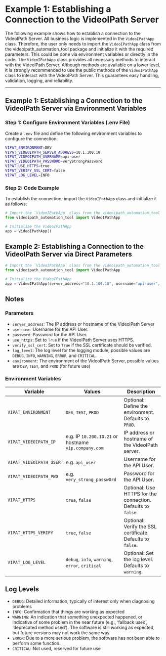 # Example 1: Establishing a Connection to the VideoIPath Server

The following example shows how to establish a connection to the VideoIPath Server. All business logic is implemented in the `VideoIPathApp` class. Therefore, the user only needs to import the `VideoIPathApp` class from the videoipath_automation_tool package and initialize it with the required parameters. This could be done via environment variables or directly in the code. The `VideoIPathApp` class provides all necessary methods to interact with the VideoIPath Server. Although methods are available on a lower level, it is strongly recommended to use the public methods of the `VideoIPathApp` class to interact with the VideoIPath Server. This guarantees easy handling, validation, logging, and reliability.

---

## Example 1: Establishing a Connection to the VideoIPath Server via Environment Variables

### Step 1: Configure Environment Variables (.env File)

Create a `.env` file and define the following environment variables to configure the connection:

```bash
VIPAT_ENVIRONMENT=DEV
VIPAT_VIDEOIPATH_SERVER_ADDRESS=10.1.100.10
VIPAT_VIDEOIPATH_USERNAME=api-user
VIPAT_VIDEOIPATH_PASSWORD=veryStrongPassword
VIPAT_USE_HTTPS=true
VIPAT_VERIFY_SSL_CERT=false
VIPAT_LOG_LEVEL=INFO
```

### Step 2: Code Example

To establish the connection, import the `VideoIPathApp` class and initialize it as follows:

```python
# Import the `VideoIPathApp` class from the videoipath_automation_tool package
from videoipath_automation_tool import VideoIPathApp

# Initialize the VideoIPathApp
app = VideoIPathApp()
```

## Example 2: Establishing a Connection to the VideoIPath Server via Direct Parameters

```python
# Import the `VideoIPathApp` class from the videoipath_automation_tool package
from videoipath_automation_tool import VideoIPathApp

# Initialize the VideoIPathApp
app = VideoIPathApp(server_address="10.1.100.10", username="api-user", password="veryStrongPassword", use_https=True, verify_ssl_cert=False, log_level="DEBUG")```

```

## Notes

### Parameters

- `server_address`: The IP address or hostname of the VideoIPath Server
- `username`: Username for the API User.
- `password`: Password for the API User.
- `use_https`: Set to `True` if the VideoIPath Server uses HTTPS.
- `verify_ssl_cert`: Set to `True` if the SSL certificate should be verified.
- `log_level`: The log level for the logging module, possible values are `DEBUG`, `INFO`, `WARNING`, `ERROR`, and `CRITICAL`.
- `environment`: The environment of the VideoIPath Server, possible values are `DEV`, `TEST`, and `PROD` (for future use)

### Environment Variables

| Variable        | Values                                          | Description                                      |
|-----------------|-------------------------------------------------|--------------------------------------------------|
| `VIPAT_ENVIRONMENT`   | `DEV`, `TEST`, `PROD`                          | Optional: Define the environment. Defaults to `PROD`. |
| `VIPAT_VIDEOIPATH_IP` | e.g. IP `10.200.10.21` or hostname `vip.company.com` | IP address or hostname of the VideoIPath server. |
| `VIPAT_VIDEOIPATH_USER` | e.g. `api_user`                               | Username for the API User.                      |
| `VIPAT_VIDEOIPATH_PWD` | e.g. `very_strong_passw0rd`                    | Password for the API User.                      |
| `VIPAT_HTTPS`         | `true`, `false`                                | Optional: Use HTTPS for the connection. Defaults to `false`. |
| `VIPAT_HTTPS_VERIFY`  | `true`, `false`                                | Optional: Verify the SSL certificate. Defaults to `false`. |
| `VIPAT_LOG_LEVEL`     | `debug`, `info`, `warning`, `error`, `critical` | Optional: Set the log level. Defaults to `warning`. |

## Log Levels

- `DEBUG`: Detailed information, typically of interest only when diagnosing problems
- `INFO`: Confirmation that things are working as expected
- `WARNING`: An indication that something unexpected happened, or indicative of some problem in the near future (e.g., ‘fallback used’, ‘deprecated method used’). The software is still working as expected, but future versions may not work the same way.
- `ERROR`: Due to a more serious problem, the software has not been able to perform some function.
- `CRITICAL`: Not used, reserved for future use
